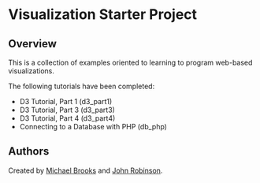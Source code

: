 Visualization Starter Project
============

Overview
------------

This is a collection of examples oriented to learning to program web-based visualizations.

The following tutorials have been completed:
- D3 Tutorial, Part 1 (d3_part1)
- D3 Tutorial, Part 3 (d3_part3)
- D3 Tutorial, Part 4 (d3_part4)
- Connecting to a Database with PHP (db_php)

## Authors

Created by [Michael Brooks](http://github.com/michaelbrooks) and [John Robinson](http://github.com/geosoco).
